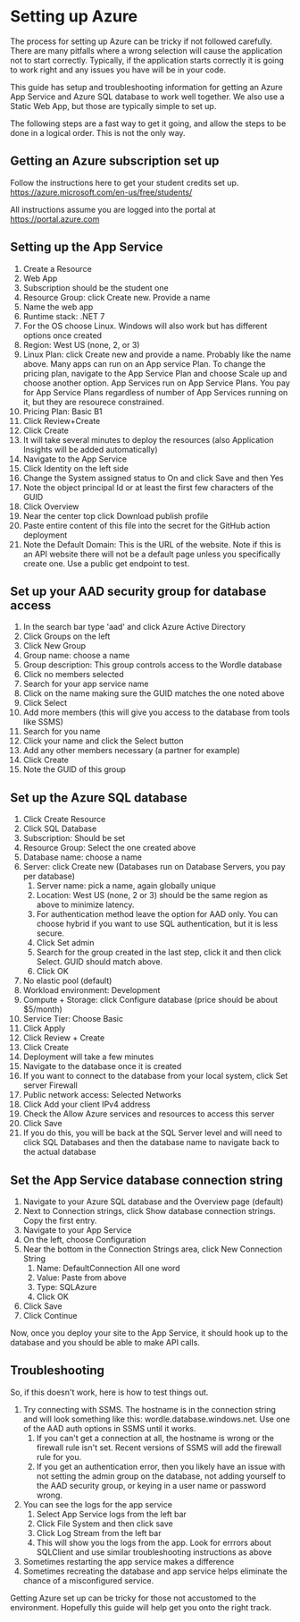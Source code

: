 # Setting up Azure

The process for setting up Azure can be tricky if not followed carefully. There are many pitfalls where a wrong selection will 
cause the application not to start correctly. Typically, if the application starts correctly it is going to work right and any
issues you have will be in your code. 

This guide has setup and troubleshooting information for getting an Azure App Service and Azure SQL database to work well 
together. We also use a Static Web App, but those are typically simple to set up.

The following steps are a fast way to get it going, and allow the steps to be done in a logical order. This is not the only way.

## Getting an Azure subscription set up
Follow the instructions here to get your student credits set up. https://azure.microsoft.com/en-us/free/students/

All instructions assume you are logged into the portal at https://portal.azure.com


## Setting up the App Service
1. Create a Resource
2. Web App
3. Subscription should be the student one
4. Resource Group: click Create new. Provide a name
5. Name the web app
6. Runtime stack: .NET 7
7. For the OS choose Linux. Windows will also work but has different options once created
8. Region: West US (none, 2, or 3)
9. Linux Plan: click Create new and provide a name. Probably like the name above. Many apps can run on an App service Plan. To change the pricing plan, navigate to the App Service Plan and choose Scale up and choose another option. App Services run on App Service Plans. You pay for App Service Plans regardless of number of App Services running on it, but they are resourece constrained.
10. Pricing Plan: Basic B1
11. Click Review+Create
12. Click Create
13. It will take several minutes to deploy the resources (also Application Insights will be added automatically)
14. Navigate to the App Service
15. Click Identity on the left side
16. Change the System assigned status to On and click Save and then Yes
17. Note the object principal Id or at least the first few characters of the GUID
18. Click Overview
19. Near the center top click Download publish profile
20. Paste entire content of this file into the secret for the GitHub action deployment
21. Note the Default Domain: This is the URL of the website. Note if this is an API website there will not be a default page unless you specifically create one. Use a public get endpoint to test.


## Set up your AAD security group for database access
1. In the search bar type 'aad' and click Azure Active Directory
2. Click Groups on the left
3. Click New Group
4. Group name: choose a name
5. Group description: This group controls access to the Wordle database
6. Click no members selected
7. Search for your app service name
8. Click on the name making sure the GUID matches the one noted above
9. Click Select
10. Add more members (this will give you access to the database from tools like SSMS)
11. Search for you name
12. Click your name and click the Select button
13. Add any other members necessary (a partner for example)
14. Click Create
15. Note the GUID of this group


## Set up the Azure SQL database
1. Click Create Resource
2. Click SQL Database
3. Subscription: Should be set
4. Resource Group: Select the one created above
5. Database name: choose a name
6. Server: click Create new (Databases run on Database Servers, you pay per database)
   1. Server name: pick a name, again globally unique
   2. Location: West US (none, 2 or 3) should be the same region as above to minimize latency.
   3. For authentication method leave the option for AAD only. You can choose hybrid if you want to use SQL authentication, but it is less secure.
   4. Click Set admin
   5. Search for the group created in the last step, click it and then click Select. GUID should match above.
   6. Click OK
9. No elastic pool (default)
10. Workload environment: Development
11. Compute + Storage: click Configure database (price should be about $5/month)
   1. Service Tier: Choose Basic
   2. Click Apply 
13. Click Review + Create
14. Click Create
15. Deployment will take a few minutes
16. Navigate to the database once it is created
17. If you want to connect to the database from your local system, click Set server Firewall
   1. Public network access: Selected Networks
   2. Click Add your client IPv4 address
   3. Check the Allow Azure services and resources to access this server
   4. Click Save
   5. If you do this, you will be back at the SQL Server level and will need to click SQL Databases and then the database name to navigate back to the actual database

## Set the App Service database connection string
1. Navigate to your Azure SQL database and the Overview page (default)
2. Next to Connection strings, click Show database connection strings. Copy the first entry.
3. Navigate to your App Service
4. On the left, choose Configuration
5. Near the bottom in the Connection Strings area, click New Connection String
   1. Name: DefaultConnection  All one word
   2. Value: Paste from above
   3. Type: SQLAzure
   4. Click OK
6. Click Save
7. Click Continue

Now, once you deploy your site to the App Service, it should hook up to the database and you should be able to make API calls.

## Troubleshooting
So, if this doesn't work, here is how to test things out.
1. Try connecting with SSMS. The hostname is in the connection string and will look something like this: wordle.database.windows.net. Use one of the AAD auth options in SSMS until it works.
   1. If you can't get a connection at all, the hostname is wrong or the firewall rule isn't set. Recent versions of SSMS will add the firewall rule for you.
   2. If you get an authentication error, then you likely have an issue with not setting the admin group on the database, not adding yourself to the AAD security group, or keying in a user name or password wrong.
2. You can see the logs for the app service
   1. Select App Service logs from the left bar
   2. Click File System and then click save
   3. Click Log Stream from the left bar
   4. This will show you the logs from the app. Look for errrors about SQLClient and use similar troubleshooting instructions as above
3. Sometimes restarting the app service makes a difference
4. Sometimes recreating the database and app service helps eliminate the chance of a misconfigured service.

Getting Azure set up can be tricky for those not accustomed to the environment. Hopefully this guide will help get you onto the right track.

